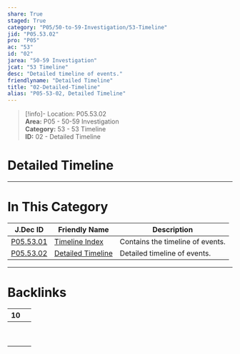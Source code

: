 ```yaml
---  
share: True  
staged: True  
category: "P05/50-to-59-Investigation/53-Timeline"  
jid: "P05.53.02"  
pro: "P05"  
ac: "53"  
id: "02"  
jarea: "50-59 Investigation"  
jcat: "53 Timeline"  
desc: "Detailed timeline of events."  
friendlyname: "Detailed Timeline"  
title: "02-Detailed-Timeline"  
alias: "P05-53-02, Detailed Timeline"  
---  
```

>[!info]- Location: P05.53.02  
>**Area:** P05 - 50-59 Investigation  
>**Category:** 53 - 53 Timeline  
>**ID:** 02 - Detailed Timeline  
  
# Detailed Timeline  
  
  
  
  
  
  
---  
# In This Category  
  
| J.Dec ID                                                                                             | Friendly Name                                                                                                | Description                      |  
| ---------------------------------------------------------------------------------------------------- | ------------------------------------------------------------------------------------------------------------ | -------------------------------- |  
| [P05.53.01](./index.md)                | [Timeline Index](./index.md)                   | Contains the timeline of events. |  
| [P05.53.02](02-Detailed-Timeline.md) | [Detailed Timeline](02-Detailed-Timeline.md) | Detailed timeline of events.     |  
  
  
---  
# Backlinks  
<div><table class="dataview table-view-table"><thead class="table-view-thead"><tr class="table-view-tr-header"><th class="table-view-th"><span></span><span class="dataview small-text">10</span></th><th class="table-view-th"><span></span></th></tr></thead><tbody class="table-view-tbody"><tr><td><span></span></td><td><span></span></td></tr><tr><td><span></span></td><td><span></span></td></tr><tr><td><span></span></td><td><span></span></td></tr><tr><td><span></span></td><td><span></span></td></tr><tr><td><span></span></td><td><span></span></td></tr><tr><td><span></span></td><td><span></span></td></tr><tr><td><span></span></td><td><span></span></td></tr><tr><td><span></span></td><td><span></span></td></tr><tr><td><span></span></td><td><span></span></td></tr></tbody></table></div>